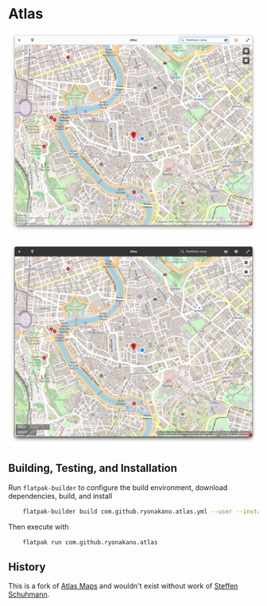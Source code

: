 # Atlas
![Screenshot in the light mode](data/screenshots/screenshot-light.png#gh-light-mode-only)

![Screenshot in the dark mode](data/screenshots/screenshot-dark.png#gh-dark-mode-only)

## Building, Testing, and Installation
Run `flatpak-builder` to configure the build environment, download dependencies, build, and install

```bash
    flatpak-builder build com.github.ryonakano.atlas.yml --user --install --force-clean --install-deps-from=appcenter
```

Then execute with

```bash
    flatpak run com.github.ryonakano.atlas
```

## History
This is a fork of [Atlas Maps](https://launchpad.net/atlas-maps) and wouldn't exist without work of [Steffen Schuhmann](https://launchpad.net/~sschuhmann).

